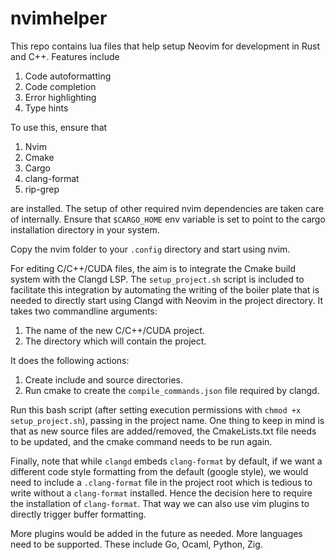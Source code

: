 # nvimhelper
This repo contains lua files that help setup Neovim for development in Rust and C++. Features include 

1. Code autoformatting 
2. Code completion 
3. Error highlighting 
4. Type hints

To use this, ensure that 
1. Nvim
2. Cmake
3. Cargo
4. clang-format
5. rip-grep

are installed. The setup of other required nvim dependencies are taken care of internally. Ensure that ``$CARGO_HOME`` env variable is set to point to the cargo installation directory in your system.

Copy the nvim folder to your ``.config`` directory and start using nvim.

For editing C/C++/CUDA files, the aim is to integrate the Cmake build system with the Clangd LSP. The ``setup_project.sh`` script is included to facilitate this integration by automating the writing of the boiler plate that is needed to directly start using Clangd with Neovim in the project directory. It takes two commandline arguments:

1. The name of the new C/C++/CUDA project.
2. The directory which will contain the project.

It does the following actions:

1. Create include and source directories.
2. Run cmake to create the ``compile_commands.json`` file required by clangd. 

Run this bash script (after setting execution permissions with ``chmod +x setup_project.sh``), passing in the project name. One thing to keep in mind is that as new source files are added/removed, the CmakeLists.txt file needs to be updated, and the cmake command needs to be run again.

Finally, note that while ``clangd`` embeds ``clang-format`` by default, if we want a different code style formatting from the default (google style), we would need to include a ``.clang-format`` file in the project root which is tedious to write without a ``clang-format`` installed. Hence the decision here to require the installation of ``clang-format``. That way we can also use vim plugins to directly trigger buffer formatting.

More plugins would be added in the future as needed. More languages need to be supported. These include Go, Ocaml, Python, Zig.
